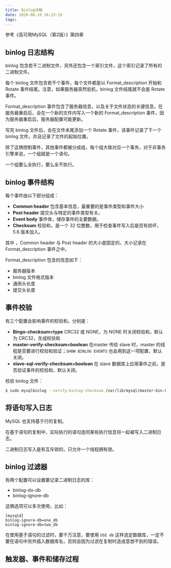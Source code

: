 ```yaml
---
title: Binlog详解
date: 2020-06-16 16:23:19
tags:
---
```




参考《高可用MySQL（第2版）》第四章



## binlog 日志结构

binlog 包含若干二进制文件，另外还包含一个索引文件，这个索引记录了所有的二进制文件。

每个 binlog 文件包含若干个事件，每个文件都是以 Format_description 开始和 Rotate 事件结尾。注意，如果服务器突然宕机，binlog 文件结尾就不会是 Rotate 事件。

Format_description 事件包含了服务器信息，以及关于文件状态的关键信息。在服务器重启后，会在一个新的文件内写入一个新的 Format_description 事件，因为服务器重启后，服务器配置可能更新。

写完 binlog 文件后，会在文件末尾添加一个 Rotate 事件，该事件记录了下一个 binlog 文件，并且记录了文件的起始位置。

除了这俩控制事件，其他事件都被分成组，每个组大致对应一个事务，对于非事务引擎来说，一个组就是一个语句。

一个组要么全执行，要么全不执行。



## binlog 事件结构

每个事件由以下部分组成：

- **Common header** 包含基本信息，最重要的是事件类型和事件大小
- **Post header** 提交头与特定的事件类型有关。
- **Event body** 事件体，储存事件的主要数据。
- **Checksum** 校验和，是一个 32 位整数，用于检查事件写入后是否有损坏，5.6 版本加入。

其中 ，Common header 与 Post header 的大小是固定的，大小记录在 Format_description 事件之中。

Format_description 包含的信息如下：

- 服务器版本
- binlog 文件格式版本
- 通用头长度
- 提交头长度



## 事件校验

有三个配置会影响事件的校验和，分别是：

- **Bingo-checksum=type** CRC32 或 NONE，为 NONE 时关闭校验和，默认为 CRC32，生成校验和
- **master-verify-checksum=boolean** 在master 传给 slave 时，master 的线程是否要进行校验和验证；`SHOW BINLOG EVENTS` 也会用到这一项配置，默认关闭。
- **slave-sql-verify-checksum=boolean** 在 slave 数据库上应用事件之前，是否验证事件的校验和，默认关闭。

校验 binlog 文件：

```bash
$ sudo mysqlbinlog --verify-binlog-checksum /var/lib/mysql/master-bin.000001
```



## 将语句写入日志

MySQL 也支持基于行的复制。

在基于语句的复制中，实际执行的语句连同某些执行信息将一起被写入二进制日志。

二进制日志写入是有互斥锁的，只允许一个线程拥有锁。



## binlog 过滤器

有两个配置可以设置要记录二进制日志的库：

- binlog-do-db
- binlog-ignore-db

这俩选项可以多次使用，比如：

```
[mysqld]
binlog-ignore-db=one_db
binlog-ignore-db=two_db
```

在使用基于语句的过滤时，要千万注意，要使用 `USE db` 这样选定数据库，一定不要在语句中另外插入数据库名，否则会因为过滤在复制时造成意想不到的错误。



## 触发器、事件和储存过程



